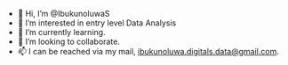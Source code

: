 - 👋 Hi, I’m @IbukunoluwaS
- 👀 I’m interested in entry level Data Analysis
- 🌱 I’m currently learning.
- 💞️ I’m looking to collaborate.
- 📫 I can be reached via my mail, ibukunoluwa.digitals.data@gmail.com.

<!---
IbukunoluwaS/IbukunoluwaS is a ✨ special ✨ repository because its `README.md` (this file) appears on your GitHub profile.
You can click the Preview link to take a look at your changes.
--->
